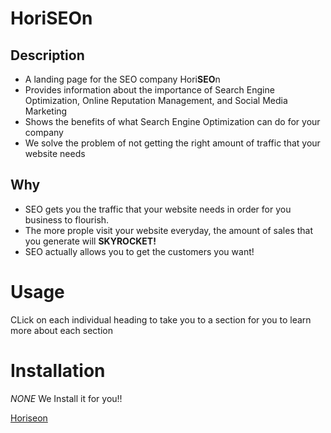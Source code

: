 # HoriSEOn

## Description

* A landing page for the SEO company Hori**SEO**n 
* Provides information about the importance of Search Engine Optimization, Online Reputation Management, and Social Media Marketing
* Shows the benefits of what Search Engine Optimization can do for your company
* We solve the problem of not getting the right amount of traffic that your website needs

## Why 

* SEO gets you the traffic that your website needs in order for you business to flourish. 
* The more prople visit your website everyday, the amount of sales that you generate will **SKYROCKET!**
* SEO actually allows you to get the customers you want!

# Usage

CLick on each individual heading to take you to a section for you to learn more about each section 

# Installation
*NONE*
We Install it for you!!

[Horiseon](file:///Users/peyton.schlafley/Desktop/Challenges/CodeRefractor/index.html#search-engine-optimization)

